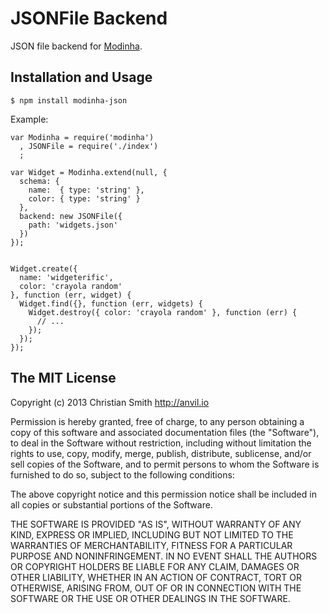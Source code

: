 # JSONFile Backend

JSON file backend for [Modinha](https://github.com/christiansmith/Modinha).

## Installation and Usage

    $ npm install modinha-json

Example:

    var Modinha = require('modinha')
      , JSONFile = require('./index')
      ;
     
    var Widget = Modinha.extend(null, {
      schema: {
        name:  { type: 'string' },
        color: { type: 'string' }
      },
      backend: new JSONFile({ 
        path: 'widgets.json' 
      })
    });
     
     
    Widget.create({ 
      name: 'widgeterific', 
      color: 'crayola random' 
    }, function (err, widget) {
      Widget.find({}, function (err, widgets) {
        Widget.destroy({ color: 'crayola random' }, function (err) {
          // ...
        });
      });
    });



## The MIT License

Copyright (c) 2013 Christian Smith http://anvil.io

Permission is hereby granted, free of charge, to any person obtaining a copy
of this software and associated documentation files (the "Software"), to deal
in the Software without restriction, including without limitation the rights
to use, copy, modify, merge, publish, distribute, sublicense, and/or sell
copies of the Software, and to permit persons to whom the Software is
furnished to do so, subject to the following conditions:

The above copyright notice and this permission notice shall be included in
all copies or substantial portions of the Software.

THE SOFTWARE IS PROVIDED "AS IS", WITHOUT WARRANTY OF ANY KIND, EXPRESS OR
IMPLIED, INCLUDING BUT NOT LIMITED TO THE WARRANTIES OF MERCHANTABILITY,
FITNESS FOR A PARTICULAR PURPOSE AND NONINFRINGEMENT. IN NO EVENT SHALL THE
AUTHORS OR COPYRIGHT HOLDERS BE LIABLE FOR ANY CLAIM, DAMAGES OR OTHER
LIABILITY, WHETHER IN AN ACTION OF CONTRACT, TORT OR OTHERWISE, ARISING FROM,
OUT OF OR IN CONNECTION WITH THE SOFTWARE OR THE USE OR OTHER DEALINGS IN
THE SOFTWARE.
